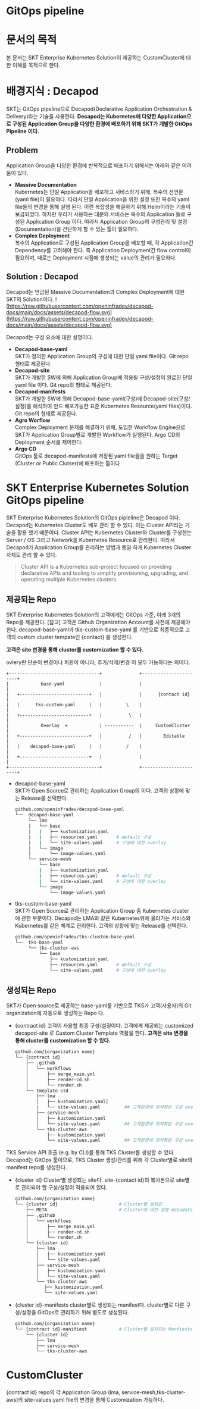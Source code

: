 # GitOps pipeline

# 문서의 목적

본 문서는 SKT Enterprise Kubernetes Solution이 제공하는 CustomCluster에 대한 이해를 목적으로 한다.

# 배경지식 : Decapod

SKT는 GitOps pipeline으로 Decapod(Declarative Application Orchestration & Delivery)라는 기술을 사용한다.
**Decapod는 Kubernetes에 다양한 Application으로 구성된 Application Group을 다양한 환경에 배포하기 위해 SKT가 개발한 GtiOps Pipeline 이다.**

## Problem
Application Group을 다양한 환경에 반복적으로 배포하기 위해서는 아래와 같은 어려움이 있다.

- **Massive Documentation**   
    Kubernetes는 단일 Application을 배포하고 서비스하기 위해, 복수의 선언문(yaml file)이 필요하다. 따라서 단일 Application을 위한 설정 또한 복수의 yaml file들의 변경을 통해 실행 된다. 이런 복잡성을 해결하기 위해 Helm이라는 기술이 보급되었다. 하지만 우리가 사용하는 대분의 서비스는 복수의 Application 들로 구성된 Application Group 이다. 따라서 Application Group의 구성관리 및 설정(Documentation)을 간단하게 할 수 있는 툴이 필요하다.
- **Complex Deployment**   
    복수의 Application로 구성된 Application Group을 배포할 때, 각 Application간 Dependency를 고려해야 한다. 즉 Application Deployment간 flow control이 필요하며, 때로는 Deployment 시점에 생성되는 value의 관리가 필요하다.
## Solution : Decapod   
Decapod는 언급된 Massive Documentation과 Complex Deployment에 대한 SKT의 Solution이다.
![https://raw.githubusercontent.com/openinfradev/decapod-docs/main/docs/assets/decapod-flow.svg](https://raw.githubusercontent.com/openinfradev/decapod-docs/main/docs/assets/decapod-flow.svg)

Decapod는 구성 요소에 대한 설명이다.

- **Decapod-base-yaml**   
    SKT가 정의한 Application Group의 구성에 대한 단일 yaml file이다.  Git repo 형태로 제공된다. 
- **Decapod-site**   
    SKT가 개발한 SW에 의해 Application Group에 적용될 구성/설정이 완료된 단일 yaml file 이다. Git repo의 형태로 제공된다. 
- **Decapod-manifests**   
    SKT가 개발한 SW에 의해 Decapod-base-yaml(구성)에 Decapod-site(구성/설정)를 해석하여 만드 배포가능한 표준 Kubernetes Resource(yaml files)이다. Git repo의 형태로 제공된다.
- **Agro Worflow**    
    Complex Deployment 문제를 해결하기 위해, 도입한 Workflow Engine으로 SKT가 Application Group별로 개발한 Workflow가 실행된다. Argo CD의 Deployment 순서를 제어한다.   
- **Argo CD**   
    GitOps 툴로 decapod-manifests에 저장된 yaml file들을 원하는 Target (Cluster or Public Clutser)에 배포하는 툴이다
# SKT Enterprise Kubernetes Solution GitOps pipeline
SKT Enterprise Kubernetes Solution의 GitOps pipleline은 Decapod 이다. Decapod는 Kubernetes Cluster도 배포 관리 할 수 있다. 이는 Cluster API라는 기술을 활용 했기 때문이다.
Cluster API는 Kubernetes Cluster와 Cluster를 구성한는 Server / OS 그리고 Network을 Kubernetes Resource로 관리한다. 따라서 Decapod가 Application Group를 관리하는 방법과 동일 하게 Kubernetes Cluster 자체도 관리 할 수 있다.
> Cluster API is a Kubernetes sub-project focused on providing declarative APIs and tooling to simplify provisioning, upgrading, and operating multiple Kubernetes clusters.
## 제공되는 Repo
SKT Enterprise Kubernetes Solution의 고객에게는 GitOps 가준, 아래 3개의 Repo를 제공한다.
[참고] 고객은 Github Organization Account를 사전에 제공해야 한다.
decapod-base-yaml과 tks-custom-base-yaml 를 기반으로 최종적으로 고객의 custom cluster tempate인 {contact} 를 생성한다.

**고객은 site 변경을 통해 cluster를 customization 할 수 있다.**

ovlery란 단순이 변경이나 치환이 아니라, 추가/삭제/변경 이 모두 가능하다는 의미다.

```
+----------------------------------+              +-----------------------+
|            base-yaml             |              |                       |
|   +--------------------------+   |              |      {contact id}     |
|   |      tks-custom-yaml     |   |         \    |                       |
|   +--------------------------+   |          \   |                       |
|            Overlay  +            | -----------  |     CustomCluster     |
|   +--------------------------+   |          /   |        Editable       |
|   |    decapod-base-yaml     |   |         /    |                       |
|   +--------------------------+   |              |                       |
+----------------------------------+              +-----------------------+
```
- decapod-base-yaml   
    SKT가 Open Source로 관리하는 Application Group의 이다. 고객의 상황에 맞는 Release를 선택한다. 
    ```bash
    github.com/openinfradev/decapod-base-yaml
    └──  decapod-base-yaml           
         └── lma
         |   └── base
         |   |   ├── kustomization.yaml
         |   |   ├── resources.yaml       # default 구성
         |   |   └── site-values.yaml     # 구성에 대한 overlay
         |   └── image
         |       └── image-values.yaml 
         └── service-mesh
             └── base
             |   ├── kustomization.yaml
             |   ├── resources.yaml       # default 구성
             |   └── site-values.yaml     # 구성에 대한 overlay
             └── image
                 └── image-values.yaml
    ```

- tks-custom-base-yaml   
    SKT가 Open Source로 관리하는 Application Group 중 Kubernetes cluster에 관한 부분이다. Decapod는 LMA와 같은 Kubernetes위에 올라가는 서비스와 Kubernetes를 같은 체계로 관리한다. 고객의 상황에 맞는 Release를 선택한다. 
    ```bash
    github.com/openinfradev/tks-clustom-base-yaml
    └──  tks-base-yaml           
         └── tks-cluster-aws
             └── base
                 ├── kustomization.yaml
                 ├── resources.yaml       # default 구성
                 └── site-values.yaml     # 구성에 대한 overlay
    ```
## 생성되는 Repo   
SKT가 Open source로 제공하는 base-yaml를 기반으로 TKS가 고객(사용자)의 Git organization에 자동으로 생성하는 Repo 다.

- {contract id} 
    고객이 사용할 최종 구성/설정이다. 고객에게 제공되는 customized decapod-site 로 Custom Cluster Template 역활을 한다.
    **고객은 site 변경을 통해 cluster를 customization 할 수 있다.** 
    ```bash
    github.com/{organization name}
    └── {contract id}               
        ├── .github
        │   └── workflows
        │       ├── merge_main.yml
        │       ├── render-cd.sh
        │       └── render.sh
        └── tmeplate-std
            ├── lma
            │   ├── kustomization.yaml│      
            |   └── site-values.yaml         ## 고객환경에 최적확된 구성 overlay
            ├── service-mesh
            │   ├── kustomization.yaml
            │   └── site-values.yaml         ## 고객환경에 최적확된 구성 overlay
            └── tks-cluster-aws   
                ├── kustomization.yaml        
                └── site-values.yaml         ## 고객환경에 최적확된 구성 overlay
    ```


TKS Service API 호출 (e.g. by CLI)를 통해 TKS Cluster를 생성할 수 있다. Decapod는 GitOps 툴이므로, TKS Cluster 생성/관리를 위해 각 Cluster별로 site와 manifest repo를 생성한다.

- {cluster id} 
    Cluster별 생성되는 site다.
    site-{contact id}의 복사본으로 site별로 관리되야 할 구성/설정이 적용되어 있다.
    ```bash
    github.com/{organization name}
    └── {cluster id}                       # Cluster별 설정값
        ├── META                           # Cluster에 대한 설명 metadata
        ├── .github
        │   └── workflows
        │       ├── merge_main.yml
        │       ├── render-cd.sh
        │       └── render.sh
        └── {cluster id}
            ├── lma
            │   ├── kustomization.yaml
            │   └── site-values.yaml
            ├── service-mesh
            │   ├── kustomization.yaml
            │   └── site-values.yaml
            └── tks-cluster-aws
               ├── kustomization.yaml
               └── site-values.yaml
    ```
    
- {cluster id}-manifests
    cluster별로 생성되는 manifest다.
    cluster별로 다른 구성/설정을 GitOps로 관리하기 위해 별도로 생성된다.
    ```bash
    github.com/{organization name}
    └── {contract id}-manifiest            # Cluster별 설치되는 Manfiests
        └── {cluster id}
            ├── lma
            ├── service-mesh
            └── tks-cluster-aws
    ```
    

# CustomCluster
{contract id} repo의 각 Application Group (lma, service-mesh,tks-cluster-aws)의 site-values.yaml file의 변경을 통해 Customization 가능하다.
